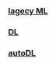 ### [lagecy ML](http://htmlpreview.github.io/?https://github.com/wanderinwind/blog/master/legacy_ML.html)
### [DL](http://htmlpreview.github.io/?https://github.com/wanderinwind/blog/master/DL.html)
### [autoDL]((http://htmlpreview.github.io/?https://github.com/wanderinwind/blog/master/autoDL.html))
